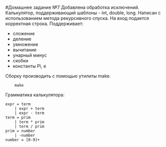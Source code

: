 #Домашнее задание №7
Добавлена обработка исключений.
Калькулятор, поддерживающий шаблоны - int, double, long. Написан с использованием метода рекурсивного спуска. На вход подается корректная строка. Поддерживает:
- сложение
- деление
- умножение
- вычитание
- унарный минус
- скобки
- константы Pi, e


 Сборку производить с помощью утилиты make.
```
	make
```

Грамматика калькулятора:
```
expr = term
    | expr + term
    | expr - term
term = prim
    | term * prim
    | term / prim
prim = number
    | -number
number = [0-9]+
```




